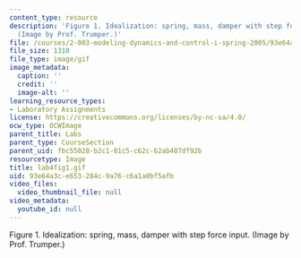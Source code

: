 ```yaml
---
content_type: resource
description: 'Figure 1. Idealization: spring, mass, damper with step force input.
  (Image by Prof. Trumper.)'
file: /courses/2-003-modeling-dynamics-and-control-i-spring-2005/93e64a3ce653284c9a76c6a1a0bf5afb_lab4fig1.gif
file_size: 1310
file_type: image/gif
image_metadata:
  caption: ''
  credit: ''
  image-alt: ''
learning_resource_types:
- Laboratory Assignments
license: https://creativecommons.org/licenses/by-nc-sa/4.0/
ocw_type: OCWImage
parent_title: Labs
parent_type: CourseSection
parent_uid: fbc55028-b2c1-01c5-c62c-62ab407df92b
resourcetype: Image
title: lab4fig1.gif
uid: 93e64a3c-e653-284c-9a76-c6a1a0bf5afb
video_files:
  video_thumbnail_file: null
video_metadata:
  youtube_id: null
---
```

Figure 1. Idealization: spring, mass, damper with step force input. (Image by Prof. Trumper.)